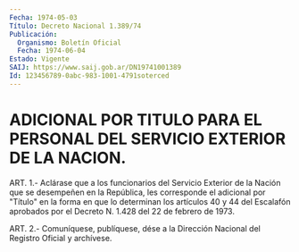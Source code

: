 ```yaml
---
Fecha: 1974-05-03
Título: Decreto Nacional 1.389/74
Publicación:
  Organismo: Boletín Oficial
  Fecha: 1974-06-04
Estado: Vigente
SAIJ: https://www.saij.gob.ar/DN19741001389
Id: 123456789-0abc-983-1001-4791soterced
---
```

# ADICIONAL POR TITULO PARA EL PERSONAL DEL SERVICIO EXTERIOR DE LA NACION.

<a id="1"></a>
ART. 1.- Aclárase que a los funcionarios del Servicio Exterior de la  Nación que se desempeñen en la República, les corresponde el adicional  por  "Título"  en  la  forma  en  que  lo determinan los artículos 40 y 44 del Escalafón aprobados por el Decreto  N.  1.428 del 22 de febrero de 1973.

<a id="2"></a>
ART. 2.- Comuníquese, publíquese, dése a la Dirección Nacional del Registro Oficial y archívese.